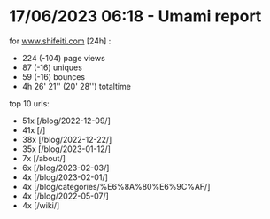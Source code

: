 # 17/06/2023 06:18 - Umami report
for www.shifeiti.com [24h] :

 - 224 (-104) page views
 - 87 (-16) uniques
 - 59 (-16) bounces
 - 4h 26' 21'' (20' 28'') totaltime


top 10 urls:
 - 51x [/blog/2022-12-09/]
 - 41x [/]
 - 38x [/blog/2022-12-22/]
 - 35x [/blog/2023-01-12/]
 - 7x [/about/]
 - 6x [/blog/2023-02-03/]
 - 4x [/blog/2023-02-01/]
 - 4x [/blog/categories/%E6%8A%80%E6%9C%AF/]
 - 4x [/blog/2022-05-07/]
 - 4x [/wiki/]


